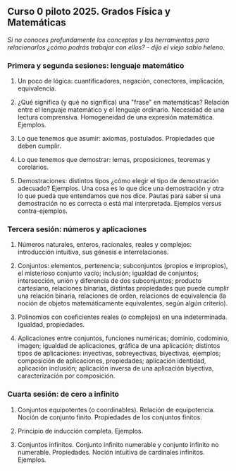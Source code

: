 ## Curso 0 piloto 2025. Grados Física y Matemáticas

<!--LTeX: language=es -->

*Si no conoces profundamente los conceptos y las herramientas para relacionarlos ¿cómo podrás trabajar con ellos? - dijo el viejo sabio heleno.*

### Primera y segunda sesiones: lenguaje matemático

1. Un poco de lógica: cuantificadores, negación, conectores,
    implicación, equivalencia.

2. ¿Qué significa (y qué no significa) una "frase" en matemáticas?  Relación entre el lenguaje matemático y el lenguaje ordinario. Necesidad de una lectura comprensiva. Homogeneidad de una expresión matemática. Ejemplos.

3. Lo que tenemos que asumir: axiomas, postulados. Propiedades que deben cumplir.

4. Lo que tenemos que demostrar: lemas, proposiciones, teoremas y corolarios.

5. Demostraciones: distintos tipos ¿cómo elegir el tipo de demostración adecuado? Ejemplos. Una cosa es lo que dice una demostración y otra lo que pueda que entendamos que nos dice. Pautas para saber si una demostración no es correcta o está mal interpretada. Ejemplos versus contra-ejemplos.

### Tercera sesión: números y aplicaciones

1. Números naturales, enteros, racionales, reales y complejos:
    introducción intuitiva, sus génesis e interrelaciones.

2. Conjuntos: elementos, pertenencia; subconjuntos (propios e impropios), el misterioso conjunto vacío; inclusión; igualdad de conjuntos; intersección, unión y diferencia de dos subconjuntos; producto cartesiano, relaciones binarias, distintas propiedades que puede cumplir una relación binaria, relaciones de orden, relaciones de equivalencia (la noción de objetos matemáticamente equivalentes, según algún criterio).

3. Polinomios con coeficientes reales (o complejos) en una indeterminada. Igualdad, propiedades.

4. Aplicaciones entre conjuntos, funciones numéricas; dominio, codominio, imagen; igualdad de aplicaciones, gráfica de una aplicación; distintos tipos de aplicaciones: inyectivas, sobreyectivas, biyectivas, ejemplos; composición de aplicaciones, propiedades; aplicación identidad, aplicación inclusión; aplicación inversa de una aplicación biyectiva, caracterización por composición.

### Cuarta sesión: de cero a infinito

1. Conjuntos equipotentes (o coordinables). Relación de equipotencia. Noción de conjunto finito. Propiedades de los conjuntos finitos.

2. Principio de inducción completa. Ejemplos.

3. Conjuntos infinitos. Conjunto infinito numerable y conjunto infinito no numerable. Propiedades. Noción intuitiva de cardinales infinitos. Ejemplos.
